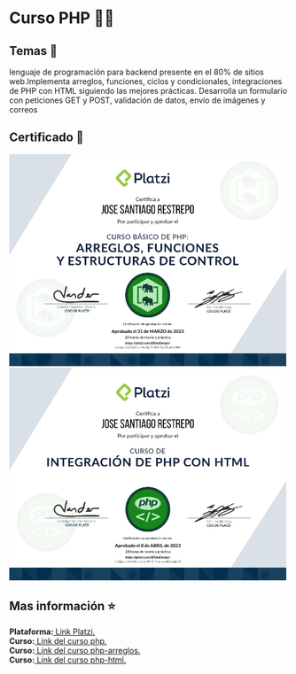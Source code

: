 <h1>Curso PHP 👨‍💻</h1>
<h2>Temas 🧩</h2>
<p>lenguaje de programación para backend presente en el 80% de sitios web.Implementa arreglos, 
funciones, ciclos y condicionales,  integraciones de PHP con HTML siguiendo las mejores prácticas. 
Desarrolla un formulario con peticiones GET y POST, validación de datos, envío de imágenes y correos</p>
<h2>Certificado 🚀</h2>
<img style="width: 500px; height: auto;" src="https://github.com/TatoDesign/Repositorios-Imagenes/blob/main/Certificados/php1.png">
<img style="width: 500px; height: auto;" src="https://github.com/TatoDesign/Repositorios-Imagenes/blob/main/Certificados/php2.png">
<h2>Mas información ⭐</h2>
<strong>Plataforma:</strong><a href="platzi.com"> Link Platzi.</a>
<strong><br>Curso:</strong><a href="https://platzi.com/cursos/php/"> Link del curso php.</a>
<strong><br>Curso:</strong><a href="https://platzi.com/cursos/php-arreglos-funciones/"> Link del curso php-arreglos.</a>
<strong><br>Curso:</strong><a href="https://platzi.com/cursos/php-html/"> Link del curso php-html.</a>
